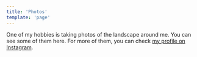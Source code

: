 ```yaml
---
title: 'Photos'
template: 'page'
---
```


One of my hobbies is taking photos of the landscape around me. You can see some of them here.
For more of them, you can check [my profile on Instagram](https://www.instagram.com/adrian.faciu/).
